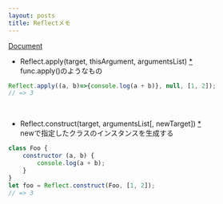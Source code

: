 ```yaml
---
layout: posts
title: Reflectメモ
---
```


[Document](https://developer.mozilla.org/en/docs/Web/JavaScript/Reference/Global_Objects/Reflect)  

* Reflect.apply(target, thisArgument, argumentsList) [\*](https://developer.mozilla.org/en-US/docs/Web/JavaScript/Reference/Global_Objects/Reflect/apply)  
func.apply()のようなもの  

```javascript
Reflect.apply((a, b)=>{console.log(a + b)}, null, [1, 2]);
// => 3
```
<br>

* Reflect.construct(target, argumentsList[, newTarget]) [\*](https://developer.mozilla.org/en-US/docs/Web/JavaScript/Reference/Global_Objects/Reflect/construct)  
newで指定したクラスのインスタンスを生成する

```javascript
class Foo {
    constructor (a, b) {
        console.log(a + b);
    }
}
let foo = Reflect.construct(Foo, [1, 2]);
// => 3
```
<br>
